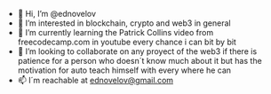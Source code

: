 - 👋 Hi, I’m @ednovelov
- 👀 I’m interested in blockchain, crypto and web3 in general
- 🌱 I’m currently learning the Patrick Collins video from freecodecamp.com in youtube every chance i can bit by bit
- 💞️ I’m looking to collaborate on any proyect of the web3 if there is patience for a person who doesn´t know much about it but has the motivation for auto teach himself with every where he can
- 📫 I´m reachable at ednovelov@gmail.com

<!---
ednovelov/ednovelov is a ✨ special ✨ repository because its `README.md` (this file) appears on your GitHub profile.
You can click the Preview link to take a look at your changes.
--->
